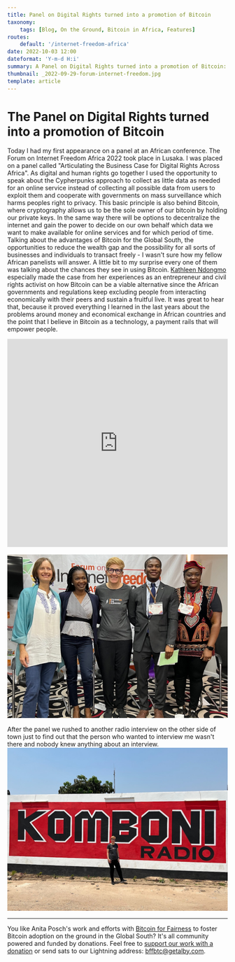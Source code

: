 ```yaml
---
title: Panel on Digital Rights turned into a promotion of Bitcoin
taxonomy:
    tags: [Blog, On the Ground, Bitcoin in Africa, Features]
routes:
    default: '/internet-freedom-africa'
date: 2022-10-03 12:00
dateformat: 'Y-m-d H:i'
summary: A Panel on Digital Rights turned into a promotion of Bitcoin: Kathleen Ndongmo and Anita Posch made the case on how Bitcoin can be a viable alternative since the African governments and regulations keep excluding people from interacting economically with their peers. Including video.
thumbnail: _2022-09-29-forum-internet-freedom.jpg
template: article
---
```


# The Panel on Digital Rights turned into a promotion of Bitcoin

Today I had my first appearance on a panel at an African conference. The Forum on Internet Freedom Africa 2022 took place in Lusaka. I was placed on a panel called "Articulating the Business Case for Digital Rights Across Africa". As digital and human rights go together I used the opportunity to speak about the Cypherpunks approach to collect as little data as needed for an online service instead of collecting all possible data from users to exploit them and cooperate with governments on mass surveillance which harms peoples right to privacy. This basic principle is also behind Bitcoin, where cryptography allows us to be the sole owner of our bitcoin by holding our private keys. In the same way there will be options to decentralize the internet and gain the power to decide on our own behalf which data we want to make available for online services and for which period of time. Talking about the advantages of Bitcoin for the Global South, the opportunities to reduce the wealth gap and the possibility for all sorts of businesses and individuals to transact freely - I wasn't sure how my fellow African panelists will answer. A little bit to my surprise every one of them was talking about the chances they see in using Bitcoin. [Kathleen Ndongmo](https://twitter.com/KathleenNdongmo) especially made the case from her experiences as an entrepreneur and civil rights activist on how Bitcoin can be a viable alternative since the African governments and regulations keep excluding people from interacting economically with their peers and sustain a fruitful live. It was great to hear that, because it proved everything I learned in the last years about the problems around money and economical exchange in African countries and the point that I believe in Bitcoin as a technology, a payment rails that will empower people.

<iframe width="100%" height="476" src="https://www.youtube.com/embed/MnyKFHeqye8" title="YouTube video player" frameborder="0" allow="accelerometer; autoplay; clipboard-write; encrypted-media; gyroscope; picture-in-picture" allowfullscreen></iframe>

![Panel on Digital Rights, FIFA2022](_2022-09-29-forum-internet-freedom.jpg)

After the panel we rushed to another radio interview on the other side of town just to find out that the person who wanted to interview me wasn't there and nobody knew anything about an interview. 
![No interview for Komboni radio today](_2022-09-29-no-komboni-radio.jpg)


---

You like Anita Posch's work and efforts with [Bitcoin for Fairness](https://bffbtc.org) to foster Bitcoin adoption on the ground in the Global South? It's all community powered and funded by donations. Feel free to [support our work with a donation](https://anita.link/donate) or send sats to our Lightning address: bffbtc@getalby.com.